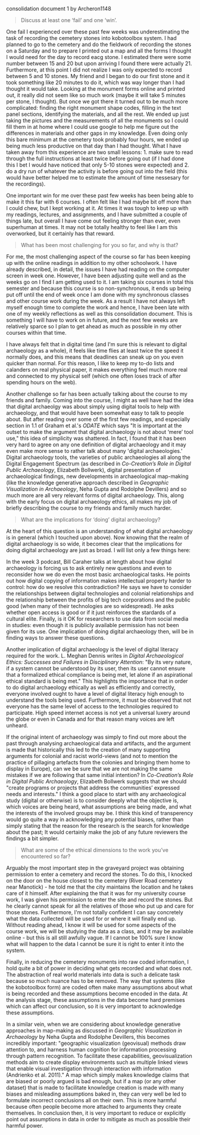 consolidation document 1 by Archeron1148

>Discuss at least one ‘fail’ and one ‘win’.

One fail I experienced over these past few weeks was underestimating the task of recording the cemetery stones into kobotoolbox system. I had planned to go to the cemetery and do the fieldwork of recording the stones on a Saturday and to prepare I printed out a map and all the forms I thought I would need for the day to record eacg stone. I estimated there were some number between 15 and 20 but upon arriving I found there were actually 21. Furthermore, at this point I did not realize I was only expected to record between 5 and 10 stones. My friend and I began to do our first stone and it took something like 20 minutes to do it, which was way longer than I had thought it would take. Looking at the monument forms online and printed out, it really did not seem like so much work (maybe it will take 5 minutes per stone, I thought). But once we got there it turned out to be much more complicated: finding the right monument shape codes, filling in the text panel sections, identifying the materials, and all the rest. We ended up just taking the pictures and the measurements of all the monuments so I could fill them in at home where I could use google to help me figure out the differences in materials and other gaps in my knowledge. Even doing only this bare minimum at the cemetery took probably four hours, we ended up being much less productive on that day than I had thought. What I have taken away from this experience are two small lessons: 1. make sure to read through the full instructions at least twice before going out (if I had done this I bet I would have noticed that only 5-10 stones were expected) and 2. do a dry run of whatever the activity is before going out into the field (this would have better helped me to estimate the amount of time nessesary for the recordings).

One important win for me over these past few weeks has been being able to make it this far with 6 courses. I often felt like I had maybe bit off more than I could chew, but I kept working at it. At times it was tough to keep up with my readings, lectures, and assignments, and I have submitted a couple of things late, but overall I have come out feeling stronger than ever, even superhuman at times. It may not be totally healthy to feel like I am this overworked, but it certainly has that reward.



>What has been most challenging for you so far, and why is that?

For me, the most challenging aspect of the course so far has been keeping up with the online readings in addition to my other schoolwork. I have already described, in detail, the issues I have had reading on the computer screen in week one. However, I have been adjusting quite well and as the weeks go on I find I am getting used to it. I am taking six courses in total this semester and because this course is so non-synchronous, it ends up being put off until the end of week once I am done with my synchronous classes and other course work during the week. As a result I have not always left myself enough time to complete the work and hence, I have been late with one of my weekly reflections as well as this consolidation document. This is something I will have to work on in future, and the next few weeks are relatively sparce so I plan to get ahead as much as possible in my other courses within that time.

I have always felt that in digital time (and I'm sure this is relevant to digital archaeology as a whole), it feels like time flies at least twice the speed it normally does, and this means that deadlines can sneak up on you even quicker than normal. For this reason, I like to keep my to-do lists and calanders on real physical paper, it makes everything feel much more real and connected to my physical self (which one often loses track of after spending hours on the web).

Another challenge so far has been actually talking about the course to my friends and family. Coming into the course, I might as well have had the idea that digital archaeolgy was about simply using digital tools to help with archaeology, and that would have been somewhat easy to talk to people about. But after reading over some of the first few readings, and especially section in 1.1 of Graham et al.'s *ODATE* which says "It is important at the outset to make the argument that digital archaeology is not about ‘mere’ tool use," this idea of simplicity was shattered. In fact, I found that it has been very hard to agree on any one definition of digital archaeology and it may even make more sense to rather talk about many 'digital archaeologies.' Digital archaeology tools, the varieties of public archaeologies all along the Digital Engagement Spectrum (as described in *Co-Creation’s Role in Digital Public Archaeology*, Elizabeth Bollwerk), digital presentation of archaeological findings, new developments in archaeological map-making (like the knowledge generative approach described in *Geographic Visualization in Archaeology*, Neha Gupta and Rodolphe Devillers) and so much more are all very relevant forms of digital archaeology. This, along with the early focus on digital archaeology ethics, all makes my job of briefly describing the course to my friends and family much harder.



>What are the implications for ‘doing’ digital archaeology?

At the heart of this question is an understanding of what digital archaeology is in general (which I touched upon above). Now knowing that the realm of digital archaeology is so wide, it becomes clear that the implications for doing digital archaeology are just as broad. I will list only a few things here:

In the week 3 podcast, Bill Caraher talks at length about how digital archaeology is forcing us to ask entirely new questions and even to reconsider how we do even the most basic archaeological tasks. He points out how digital copying of information makes intellectual property harder to control: how do we resolve this contradiction? He says we have to consider the relationships between digital technologies and colonial relationships and the relationship between the profits of big tech corporations and the public good (when many of their technologies are so widespread). He asks whether open access is good or if it just reinforces the stardards of a cultural elite. Finally, is it OK for researchers to use data from social media in studies: even though it is publicly available permission has not been given for its use. One implication of doing digital archaeology then, will be in finding ways to answer these questions.

Another implication of digital archaeology is the level of digital literacy required for the work. L. Meghan Dennis writes in *Digital Archaeological Ethics: Successes and Failures in Disciplinary Attention*: "By its very nature, if a system cannot be understood by its user, then its user cannot ensure that a formalized ethical compliance is being met, let alone if an aspirational ethical standard is being met." This highlights the importance that in order to do digital archaeology ethically as well as efficiently and correctly, everyone involved ought to have a level of digital literacy high enough to understand the tools being used. Furthermore, it must be observed that not everyone has the same level of access to the technologies required to participate. High speed internet access is not yet a universal luxery around the globe or even in Canada and for that reason many voices are left unheard.

If the original intent of archaeology was simply to find out more about the past through analysing archaeological data and artifacts, and the argument is made that historically this led to the creation of many supporting arguments for colonial and racist world-views (and not to mention the practice of pillaging artefacts from the colonies and bringing them home to display in Europe), can we be sure that we are not making the same mistakes if we are following that same initial intention? In *Co-Creation’s Role in Digital Public Archaeology*, Elizabeth Bollwerk suggests that we should "create programs or projects that address the communities’ expressed needs and interests." I think a good place to start with any archaeological study (digital or otherwise) is to consider deeply what the objective is, which voices are being heard, what assumptions are being made, and what the interests of the involved groups may be. I think this kind of transperency would go quite a way in acknowledging any potential biases, rather than simply stating that the reason for the research is the search for knowledge about the past; It would certainly make the job of any future reviewers the findings a bit simpler.


>What are some of the ethical dimensions to the work you’ve encountered so far?

Arguably the most important step in the graveyard project was obtaining permission to enter a cemetery and record the stones. To do this, I knocked on the door on the house closest to the cemetery (River Road cemetery near Manotick) - he told me that the city maintains the location and he takes care of it himself. After explaining the that it was for my university course work, I was given his permission to enter the site and record the stones. But he clearly cannot speak for all the relatives of those who put up and care for those stones. Furthermore, I'm not totally confident I can say concretely what the data collected will be used for or where it will finally end up. Without reading ahead, I know it will be used for some aspects of the course work, we will be studying the data as a class, and it may be available online - but this is all still awfully vague. If I cannot be 100% sure I know what will happen to the data I cannot be sure it is right to enter it into the system.

Finally, in reducing the cemetery monuments into raw coded information, I hold quite a bit of power in deciding what gets recorded and what does not. The abstraction of real world materials into data is such a delicate task because so much nuance has to be removed. The way that systems (like the kobotoolbox form) are coded often make many assumptions about what is being recorded and these assumptions become encoded in the data. At the analysis stage, these assumptions in the data become hard premises which can affect our conclusion, so it is very important to acknowledge these assumptions.

In a similar vein, when we are considering about knowledge generative approaches in map-making as discussed in *Geographic Visualization in Archaeology* by Neha Gupta and Rodolphe Devillers, this becomes incredibly important: "geographic  visualization  (geovisual)  methods draw  attention  to,  and  harness human  cognition for  information  processing  through  pattern  recognition.  To  facilitate  these capabilities, geovisualization methods aim to create display environments such as multiple linked views  that  enable  visual  investigation  through  interaction  with  information  (Andrienko  et  al. 2011)." A map which simply makes knowledge claims that are biased or poorly argued is bad enough, but if a map (or any other dataset) that is made to facilitate knowledge creation is made with many biases and misleading assumptions baked in, they can very well be led to formulate incorrect conclusions all on their own. This is more harmful because often people become more attached to arguments they create themselves. In conclusion then, it is very important to reduce or explicitly point out assumptions in data in order to mitigate as much as possible their harmful power.


